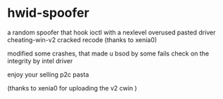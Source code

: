 # hwid-spoofer
a random spoofer that hook ioctl with a nexlevel overused pasted driver
cheating-win-v2  cracked recode (thanks to xenia0) 

modified some crashes, that made u bsod by some fails check on the integrity by intel driver

enjoy your selling p2c pasta

(thanks to  xenia0 for uploading the v2 cwin )
